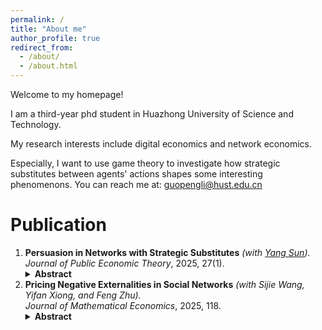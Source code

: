 ```yaml
---
permalink: /
title: "About me"
author_profile: true
redirect_from: 
  - /about/
  - /about.html
---
```

Welcome to my homepage!

I am a third-year phd student in Huazhong University of Science and Technology.

My research interests include digital economics and network economics.

Especially, I want to use game theory to investigate how strategic substitutes between agents' actions shapes some interesting phenomenons. You can reach me at: guopengli@hust.edu.cn


# Publication


<ol>
  <li>
    <strong>Persuasion in Networks with Strategic Substitutes</strong>  
    <em>(with <a href="https://ecosunyang.weebly.com/" target="_blank">Yang Sun</a>).</em><br>
    <em>Journal of Public Economic Theory</em>, 2025, 27(1).
    <details>
      <summary><strong>Abstract</strong></summary>
      <p>
        We study Bayesian persuasion with local strategic substitutes in networks. A designer commits to a public signal to maximize total activity. Equilibria are characterized by the network’s maximum k insulated sets for each realization. We solve the optimal information structure and characterize beneficial persuasion. While agents individually prefer higher states, the designer’s payoff is non-monotonic in the posterior mean due to substitution effects. This provides a rationale for downplaying mechanisms—revealing low states truthfully and mixing signals when high. Moreover, for tree, nested split, and core-periphery networks, the designer strictly benefits if the prior mean insulated set size is less than the highest state set size.
      </p>
    </details>
  </li>

  <li>
    <strong>Pricing Negative Externalities in Social Networks</strong>  
    <em>(with Sijie Wang, Yifan Xiong, and Feng Zhu).</em><br>
    <em>Journal of Mathematical Economics</em>, 2025, 118.
    <details>
      <summary><strong>Abstract</strong></summary>
      <p>
        We explore optimal monopoly pricing in the presence of local negative externalities among agents’ consumption. A monopolist first sets personalized prices, and consumers then simultaneously determine consumption levels. When network externalities are relatively small, the complement graph of the social network plays a key role in characterizing the equilibrium. Optimal prices are uniform when the production cost is linear and proportional to agents’ Katz-Bonacich centralities in the complement network when the production cost is convex. We further connect agents’ consumption with their degrees in several typical networks. The firm’s profit and total consumption decrease with network density, although the consumption of a specific agent may not decrease accordingly. Furthermore, in the context of directed networks, the monopolist charges higher prices to agents who generate substantial externalities for others without being reciprocally influenced. We also apply our model to the case involving large network externalities, where the monopolist exclusively sells products to consumers who constitute a maximum independent set.
      </p>
    </details>
  </li>
</ol>


